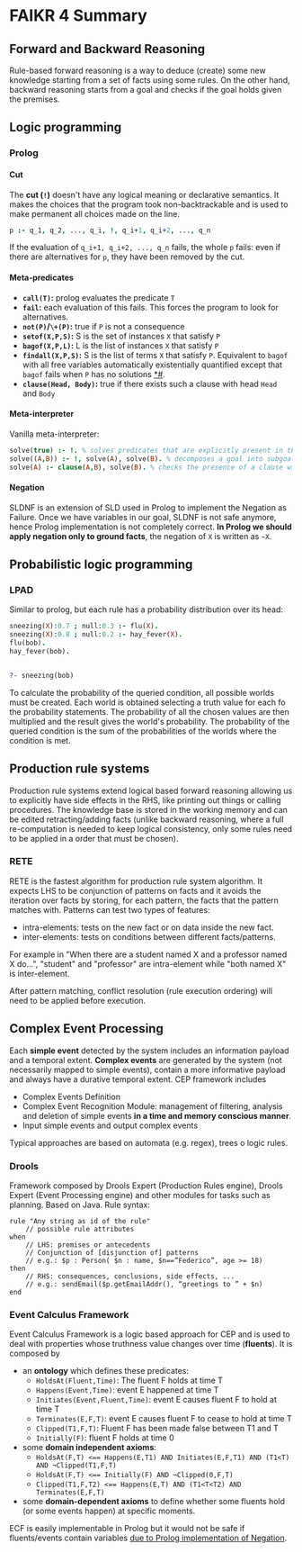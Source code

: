 # FAIKR 4 Summary

## Forward and Backward Reasoning

Rule-based forward reasoning is a way to deduce (create) some new knowledge starting from a set of facts using some rules.
On the other hand, backward reasoning starts from a goal and checks if the goal holds given the premises.

## Logic programming

### Prolog

#### Cut

The **cut (`!`)** doesn't have any logical meaning or declarative semantics.
It makes the choices that the program took non-backtrackable and is used to make permanent all choices made on the line.
```prolog
p :- q_1, q_2, ..., q_i, !, q_i+1, q_i+2, ..., q_n
```
If the evaluation of `q_i+1, q_i+2, ..., q_n` fails, the whole `p` fails: even if there are alternatives for `p`, they have been removed by the cut.

#### Meta-predicates

- **`call(T)`:** prolog evaluates the predicate `T`
- **`fail`:** each evaluation of this fails. This forces the program to look for alternatives.
- **`not(P)`/`\+(P)`:** true if `P` is not a consequence
- **`setof(X,P,S)`:** S is the set of instances `X` that satisfy `P`
- **`bagof(X,P,L)`:** L is the list of instances `X` that satisfy `P`
- **`findall(X,P,S)`:** S is the list of terms `X` that satisfy `P`. Equivalent to `bagof` with all free variables automatically existentially quantified except that `bagof` fails when `P` has no solutions [*](https://www.cpp.edu/~jrfisher/www/prolog_tutorial/2_12.html)[#](https://www.swi-prolog.org/pldoc/doc_for?object=findall/3).
- **`clause(Head, Body)`:** true if there exists such a clause with head `Head` and `Body`

#### Meta-interpreter

Vanilla meta-interpreter:
```prolog
solve(true) :- !. % solves predicates that are explicitly present in the KB
solve((A,B)) :- !, solve(A), solve(B). % decomposes a goal into subgoals and solves them
solve(A) :- clause(A,B), solve(B). % checks the presence of a clause with head A and solves its body B
```

#### Negation

SLDNF is an extension of SLD used in Prolog to implement the Negation as Failure.
Once we have variables in our goal, SLDNF is not safe anymore, hence Prolog implementation is not completely correct.
**In Prolog we should apply negation only to ground facts**, the negation of `X` is written as `~X`.

## Probabilistic logic programming

### LPAD

Similar to prolog, but each rule has a probability distribution over its head:
```prolog
sneezing(X):0.7 ; null:0.3 :- flu(X).
sneezing(X):0.8 ; null:0.2 :- hay_fever(X).
flu(bob).
hay_fever(bob).


?- sneezing(bob)
```
To calculate the probability of the queried condition, all possible worlds must be created.
Each world is obtained selecting a truth value for each fo the probability statements. The probability of all the chosen values are then multiplied and the result gives the world's probability.
The probability of the queried condition is the sum of the probabilities of the worlds where the condition is met.

## Production rule systems

Production rule systems extend logical based forward reasoning allowing us to explicitly have side effects in the RHS, like printing out things or calling procedures.
The knowledge base is stored in the working memory and can be edited retracting/adding facts (unlike backward reasoning, where a full re-computation is needed to keep logical consistency, only some rules need to be applied in a order that must be chosen).

### RETE

RETE is the fastest algorithm for production rule system algorithm.
It expects LHS to be conjunction of patterns on facts and it avoids the iteration over facts by storing, for each pattern, the facts that the pattern matches with.
Patterns can test two types of features:
- intra-elements: tests on the new fact or on data inside the new fact.
- inter-elements: tests on conditions between different facts/patterns.

For example in "When there are a student named X and a professor named X do...", "student" and "professor" are intra-element while "both named X" is inter-element.

After pattern matching, conflict resolution (rule execution ordering) will need to be applied before execution.

## Complex Event Processing

Each **simple event** detected by the system includes an information payload and a temporal extent.
**Complex events** are generated by the system (not necessarily mapped to simple events), contain a more informative payload and always have a durative temporal extent.
CEP framework includes 
- Complex Events Definition
- Complex Event Recognition Module: management of filtering, analysis and deletion of simple events **in a time and memory conscious manner**.
- Input simple events and output complex events

Typical approaches are based on automata (e.g. regex), trees o logic rules.

### Drools

Framework composed by Drools Expert (Production Rules engine), Drools Expert (Event Processing engine) and other modules for tasks such as planning.
Based on Java.
Rule syntax:

```drl
rule "Any string as id of the rule"
    // possible rule attributes
when
    // LHS: premises or antecedents 
    // Conjunction of [disjunction of] patterns
    // e.g.: $p : Person( $n : name, $n==”Federico”, age >= 18)
then
    // RHS: consequences, conclusions, side effects, ...
    // e.g.: sendEmail($p.getEmailAddr(), “greetings to ” + $n)
end
```

### Event Calculus Framework


Event Calculus Framework is a logic based approach for CEP and is used to deal with properties whose truthness value changes over time (**fluents**).
It is composed by
- an **ontology** which defines these predicates:
  - `HoldsAt(Fluent,Time)`: The fluent F holds at time T
  - `Happens(Event,Time)`: event E happened at time T
  - `Initiates(Event,Fluent,Time)`: event E causes fluent F to hold at time T
  - `Terminates(E,F,T)`: event E causes fluent F to cease to hold at time T
  - `Clipped(T1,F,T)`: Fluent F has been made false between T1 and T
  - `Initially(F)`: fluent F holds at time 0
- some **domain independent axioms**:
  - `HoldsAt(F,T) <== Happens(E,T1) AND Initiates(E,F,T1) AND (T1<T) AND ¬Clipped(T1,F,T)`
  - `HoldsAt(F,T) <== Initially(F) AND ¬Clipped(0,F,T)`
  - `Clipped(T1,F,T2) <== Happens(E,T) AND (T1<T<T2) AND Terminates(E,F,T)`
- some **domain-dependent axioms** to define whether some fluents hold (or some events happen) at specific moments.

ECF is easily implementable in Prolog but it would not be safe if fluents/events contain variables [due to Prolog implementation of Negation](#negation).
